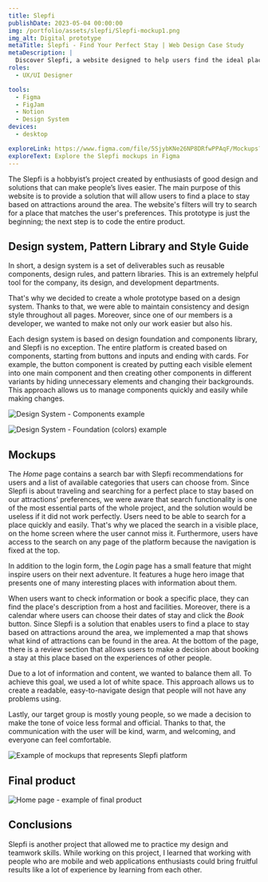 ```yaml
---
title: Slepfi
publishDate: 2023-05-04 00:00:00
img: /portfolio/assets/slepfi/Slepfi-mockup1.png
img_alt: Digital prototype
metaTitle: Slepfi - Find Your Perfect Stay | Web Design Case Study
metaDescription: |
  Discover Slepfi, a website designed to help users find the ideal place to stay based on nearby attractions. Explore the design system, mockups, and the focus on user-friendly search functionality. Dive into the details of this hobbyist's project and its impact on design and teamwork skills.
roles:
  - UX/UI Designer

tools:
  - Figma
  - FigJam
  - Notion
  - Design System
devices:
  - desktop

exploreLink: https://www.figma.com/file/5SjybKNe26NP8DRfwPPAqF/Mockups?node-id=8%3A2
exploreText: Explore the Slepfi mockups in Figma
---
```


The Slepfi is a hobbyist’s project created by enthusiasts of good design and solutions that can make people’s lives easier. The main purpose of this website is to provide a solution that will allow users to find a place to stay based on attractions around the area. The website's filters will try to search for a place that matches the user's preferences. This prototype is just the beginning; the next step is to code the entire product.

## Design system, Pattern Library and Style Guide

In short, a design system is a set of deliverables such as reusable components, design rules, and pattern libraries. This is an extremely helpful tool for the company, its design, and development departments.
                
That's why we decided to create a whole prototype based on a design system. Thanks to that, we were able to maintain consistency and design style throughout all pages. Moreover, since one of our members is a developer, we wanted to make not only our work easier but also his.

Each design system is based on design foundation and components library, and Slepfi is no exception. The entire platform is created based on components, starting from buttons and inputs and ending with cards. For example, the button component is created by putting each visible element into one main component and then creating other components in different variants by hiding unnecessary elements and changing their backgrounds. This approach allows us to manage components quickly and easily while making changes.

![Design System - Components example](/portfolio/assets/slepfi/Slepfi-components.png)

![Design System - Foundation (colors) example](/portfolio/assets/slepfi/slepfi-color-organization2.png)

## Mockups

The *Home* page contains a search bar with Slepfi recommendations for users and a list of available categories that users can choose from. Since Slepfi is about traveling and searching for a perfect place to stay based on our attractions’ preferences, we were aware that search functionality is one of the most essential parts of the whole project, and the solution would be useless if it did not work perfectly. Users need to be able to search for a place quickly and easily. That's why we placed the search in a visible place, on the home screen where the user cannot miss it. Furthermore, users have access to the search on any page of the platform because the navigation is fixed at the top.
                
In addition to the login form, the *Login* page has a small feature that might inspire users on their next adventure. It features a huge hero image that presents one of many interesting places with information about them.

When users want to check information or book a specific place, they can find the place's description from a host and facilities. Moreover, there is a calendar where users can choose their dates of stay and click the *Book* button. Since Slepfi is a solution that enables users to find a place to stay based on attractions around the area, we implemented a map that shows what kind of attractions can be found in the area. At the bottom of the page, there is a review section that allows users to make a decision about booking a stay at this place based on the experiences of other people.

Due to a lot of information and content, we wanted to balance them all. To achieve this goal, we used a lot of white space. This approach allows us to create a readable, easy-to-navigate design that people will not have any problems using.

Lastly, our target group is mostly young people, so we made a decision to make the tone of voice less formal and official. Thanks to that, the communication with the user will be kind, warm, and welcoming, and everyone can feel comfortable.

![Example of mockups that represents Slepfi platform](/portfolio/assets/slepfi/slepfi-mockups.png)

## Final product

![Home page - example of final product](/portfolio/assets/slepfi/Slepfi-mockups-home-profile.jpg)

## Conclusions

Slepfi is another project that allowed me to practice my design and teamwork skills. While working on this project, I learned that working with people who are mobile and web applications enthusiasts could bring fruitful results like a lot of experience by learning from each other.

